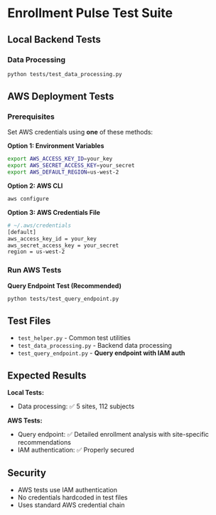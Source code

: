 # Enrollment Pulse Test Suite

## Local Backend Tests

### Data Processing
```bash
python tests/test_data_processing.py
```

## AWS Deployment Tests

### Prerequisites
Set AWS credentials using **one** of these methods:

**Option 1: Environment Variables**
```bash
export AWS_ACCESS_KEY_ID=your_key
export AWS_SECRET_ACCESS_KEY=your_secret
export AWS_DEFAULT_REGION=us-west-2
```

**Option 2: AWS CLI**
```bash
aws configure
```

**Option 3: AWS Credentials File**
```bash
# ~/.aws/credentials
[default]
aws_access_key_id = your_key
aws_secret_access_key = your_secret
region = us-west-2
```

### Run AWS Tests

**Query Endpoint Test (Recommended)**
```bash
python tests/test_query_endpoint.py
```

## Test Files

- `test_helper.py` - Common test utilities
- `test_data_processing.py` - Backend data processing
- `test_query_endpoint.py` - **Query endpoint with IAM auth**

## Expected Results

**Local Tests:**
- Data processing: ✅ 5 sites, 112 subjects

**AWS Tests:**
- Query endpoint: ✅ Detailed enrollment analysis with site-specific recommendations
- IAM authentication: ✅ Properly secured

## Security

- AWS tests use IAM authentication
- No credentials hardcoded in test files
- Uses standard AWS credential chain